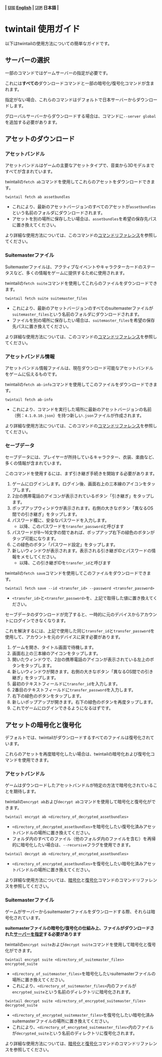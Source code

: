 **| :us: [English](./en.md) | :jp: 日本語 |**
# twintail 使用ガイド
以下はtwintailの使用方法についての簡単なガイドです。

## サーバーの選択
一部のコマンドではゲームサーバーの指定が必要です。

これには**すべての**ダウンロードコマンドと一部の暗号化/復号化コマンドが含まれます。

指定がない場合、これらのコマンドはデフォルトで日本サーバーからダウンロードします。

グローバルサーバーからダウンロードする場合は、コマンドに``--server global``を追加する必要があります。

## アセットのダウンロード

### アセットバンドル
アセットバンドルはゲームの主要なアセットタイプで、音楽から3Dモデルまですべてが含まれています。

twintailの``fetch ab``コマンドを使用してこれらのアセットをダウンロードできます。
```
twintail fetch ab assetbundles
```
- これにより、最新のアセットバージョンのすべてのアセットが``assetbundles``という名前のフォルダにダウンロードされます。
- アセットを別の場所に保存したい場合は、``assetbundles``を希望の保存先パスに置き換えてください。

より詳細な使用方法については、このコマンドの[コマンドリファレンス](../commands/jp.md#fetch-ab)を参照してください。

### Suitemasterファイル
Suitemasterファイルは、アクティブなイベントやキャラクターカードのステータスなど、多くの情報をゲームに提供するために使用されます。

twintailの``fetch suite``コマンドを使用してこれらのファイルをダウンロードできます。
```
twintail fetch suite suitemaster_files
```
- これにより、最新のアセットバージョンのすべてのsuitemasterファイルが``suitemaster_files``という名前のフォルダにダウンロードされます。
- ファイルを別の場所に保存したい場合は、``suitemaster_files``を希望の保存先パスに置き換えてください。

より詳細な使用方法については、このコマンドの[コマンドリファレンス](../commands/jp.md#fetch-suite)を参照してください。

### アセットバンドル情報
アセットバンドル情報ファイルは、現在ダウンロード可能なアセットバンドルをゲームに伝えるものです。

twintailの``fetch ab-info``コマンドを使用してこのファイルをダウンロードできます。
```
twintail fetch ab-info
```
- これにより、コマンドを実行した場所に最新のアセットバージョンの名前（例：``4.1.0.10.json``）を持つ新しい``.json``ファイルが作成されます。

より詳細な使用方法については、このコマンドの[コマンドリファレンス](../commands/jp.md#fetch-ab-info)を参照してください。

### セーブデータ
セーブデータには、プレイヤーが所持しているキャラクター、衣装、楽曲など、多くの情報が含まれています。

このコマンドを使用するには、まず引き継ぎ手続きを開始する必要があります。
1. ゲームにログインします。ログイン後、画面右上の三本線のアイコンをタップします。
2. 2台の携帯電話のアイコンが表示されているボタン「引き継ぎ」をタップします。
3. ポップアップウィンドウが表示されます。右側の大きなボタン「異なるOS間での引き継ぎ」をタップします。
4. パスワード欄に、安全なパスワードを入力します。
   - 以降、このパスワードを``transfer_password``と呼びます
5. パスワードが8～16文字の間であれば、ポップアップ右下の緑色のボタンがタップ可能になります。
6. この緑色のボタン「パスワード設定」をタップします。
7. 新しいウィンドウが表示されます。表示される引き継ぎIDとパスワードの情報をメモしてください。
   - 以降、この引き継ぎIDを``transfer_id``と呼びます

twintailの``fetch save``コマンドを使用してこのファイルをダウンロードできます。
```
twintail fetch save --id <transfer_id> --password <transfer_password>
```
- ``<transfer_id>``と``<transfer_password>``を、上記で取得した値に置き換えてください。

セーブデータのダウンロードが完了すると、一時的に元のデバイスからアカウントにログインできなくなります。

これを解決するには、上記で使用した同じ``transfer_id``と``transfer_password``を使用して、アカウントを元のデバイスに戻す必要があります。
1. ゲームを開き、タイトル画面で待機します。
2. 画面右上の三本線のアイコンをタップします。
3. 開いたウィンドウで、2台の携帯電話のアイコンが表示されている左上のボタンをタップします。
4. 新しいウィンドウが開きます。右側の大きなボタン「異なるOS間での引き継ぎ」をタップします。
5. 最初のテキストフィールドに``transfer_id``を入力します。
6. 2番目のテキストフィールドに``transfer_password``を入力します。
7. 右下の緑色のボタンをタップします。
8. 新しいポップアップが開きます。右下の緑色のボタンを再度タップします。
9. これでゲームにログインできるようになるはずです。

## アセットの暗号化と復号化
デフォルトでは、twintailがダウンロードするすべてのファイルは復号化されています。

これらのアセットを再度暗号化したい場合は、twintailの暗号化および復号化コマンドを使用できます。

### アセットバンドル
ゲームはダウンロードしたアセットバンドルが特定の方法で暗号化されていることを期待します。

twintailの``encrypt ab``および``decrypt ab``コマンドを使用して暗号化と復号化ができます。
```
twintail encrypt ab <directory_of_decrypted_assetbundles>
```
- ``<directory_of_decrypted_assetbundles>``を暗号化したい復号化済みアセットバンドルの場所に置き換えてください。
- フォルダ内のすべてのファイル（他のフォルダ内のファイルを含む）を再帰的に暗号化したい場合は、``--recursive``フラグを使用できます。

```
twintail decrypt ab <directory_of_encrypted_assetbundles>
```
- ``<directory_of_encrypted_assetbundles>``を復号化したい暗号化済みアセットバンドルの場所に置き換えてください。

より詳細な使用方法については、[暗号化](../commands/jp.md#encrypt-ab)と[復号化](../commands/jp.md#decrypt-ab)コマンドのコマンドリファレンスを参照してください。

### Suitemasterファイル
ゲームがサーバーからsuitemasterファイルをダウンロードする際、それらは暗号化されています。

**suitemasterファイルの暗号化/復号化の仕組み上、ファイルがダウンロードされた[サーバーを指定](#サーバーの選択)する必要があります**

twintailの``encrypt suite``および``decrypt suite``コマンドを使用して暗号化と復号化ができます。
```
twintail encrypt suite <directory_of_suitemaster_files> encrypted_suite
```
- ``<directory_of_suitemaster_files>``を暗号化したいsuitemasterファイルの場所に置き換えてください。
- これにより、``<directory_of_suitemaster_files>``内のファイルが``encrypted_suite``という名前のディレクトリに暗号化されます。

```
twintail decrypt suite <directory_of_encrypted_suitemaster_files> decrypted_suite
```
- ``<directory_of_encrypted_suitemaster_files>``を復号化したい暗号化済みsuitemasterファイルの場所に置き換えてください。
- これにより、``<directory_of_encrypted_suitemaster_files>``内のファイルが``decrypted_suite``という名前のディレクトリに復号化されます。

より詳細な使用方法については、[暗号化](../commands/jp.md#encrypt-suite)と[復号化](../commands/jp.md#decrypt-suite)コマンドのコマンドリファレンスを参照してください。